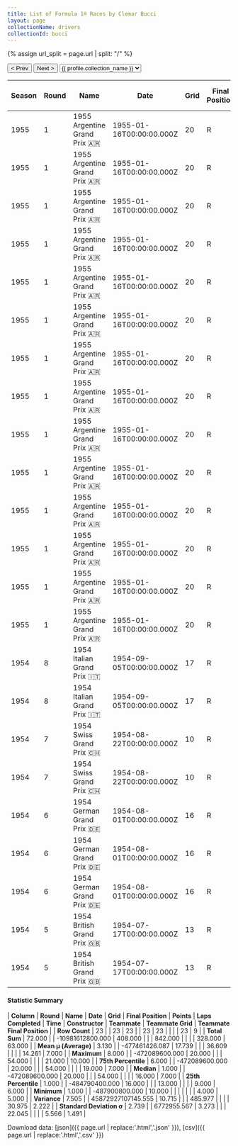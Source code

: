 ```yaml
---
title: List of Formula 1® Races by Clemar Bucci
layout: page
collectionName: drivers
collectionId: bucci
---
```


{% assign url_split = page.url | split: "/" %}
<div id="collection-navigation">
<button onclick="selector.options[selector.selectedIndex-1].value && (window.location = selector.options[selector.selectedIndex-1].value);">&lt; Prev</button>
<button onclick="selector.options[selector.selectedIndex+1].value && (window.location = selector.options[selector.selectedIndex+1].value);">Next &gt;</button>
<select id="selector" onchange="this.options[this.selectedIndex].value && (window.location = this.options[this.selectedIndex].value);">
  {% for collectionId in site.data[page.collectionName].refs %}
    {% if collectionId == page.collectionId %}
      {% assign selected = "selected" %}
    {% else %}
      {% assign selected = "" %}
    {% endif %}
    {% assign profile = site.data[page.collectionName][collectionId].profile %}
    <option value="/f1/{{ page.collectionName }}/{{ collectionId }}/{{ url_split[4] }}" {{ selected }}>{{ profile.collection_name }}</option>
  {% endfor %}
</select>
</div>

| Season | Round | Name | Date | Grid | Final Position | Points | Laps Completed | Time | Constructor | Teammate | Teammate Grid | Teammate Final Position |
|--|--|--|--|--|--|--|--|--|--|--|--|--|
| 1955 | 1 | 1955 Argentine Grand Prix 🇦🇷 | 1955-01-16T00:00:00.000Z | 20 | R | 0.0 | 54 |   | Maserati 🇮🇹 | [Roberto Mieres 🇦🇷](/f1/drivers/mieres) | 16 | 5 |
| 1955 | 1 | 1955 Argentine Grand Prix 🇦🇷 | 1955-01-16T00:00:00.000Z | 20 | R | 0.0 | 54 |   | Maserati 🇮🇹 | [Harry Schell 🇺🇸](/f1/drivers/schell) | 7 | 6 |
| 1955 | 1 | 1955 Argentine Grand Prix 🇦🇷 | 1955-01-16T00:00:00.000Z | 20 | R | 0.0 | 54 |   | Maserati 🇮🇹 | [Luigi Musso 🇮🇹](/f1/drivers/musso) | 18 | 7 |
| 1955 | 1 | 1955 Argentine Grand Prix 🇦🇷 | 1955-01-16T00:00:00.000Z | 20 | R | 0.0 | 54 |   | Maserati 🇮🇹 | [Sergio Mantovani 🇮🇹](/f1/drivers/mantovani) | 19 | R |
| 1955 | 1 | 1955 Argentine Grand Prix 🇦🇷 | 1955-01-16T00:00:00.000Z | 20 | R | 0.0 | 54 |   | Maserati 🇮🇹 | [Alberto Uria 🇺🇾](/f1/drivers/uria) | 21 | R |
| 1955 | 1 | 1955 Argentine Grand Prix 🇦🇷 | 1955-01-16T00:00:00.000Z | 20 | R | 0.0 | 54 |   | Maserati 🇮🇹 | [Jean Behra 🇫🇷](/f1/drivers/behra) | 4 | R |
| 1955 | 1 | 1955 Argentine Grand Prix 🇦🇷 | 1955-01-16T00:00:00.000Z | 20 | R | 0.0 | 54 |   | Maserati 🇮🇹 | [Carlos Menditeguy 🇦🇷](/f1/drivers/menditeguy) | 13 | R |
| 1955 | 1 | 1955 Argentine Grand Prix 🇦🇷 | 1955-01-16T00:00:00.000Z | 20 | R | 0.0 | 54 |   | Maserati 🇮🇹 | [Jean Behra 🇫🇷](/f1/drivers/behra) | 7 | 6 |
| 1955 | 1 | 1955 Argentine Grand Prix 🇦🇷 | 1955-01-16T00:00:00.000Z | 20 | R | 0.0 | 54 |   | Maserati 🇮🇹 | [Sergio Mantovani 🇮🇹](/f1/drivers/mantovani) | 18 | 7 |
| 1955 | 1 | 1955 Argentine Grand Prix 🇦🇷 | 1955-01-16T00:00:00.000Z | 20 | R | 0.0 | 54 |   | Maserati 🇮🇹 | [Harry Schell 🇺🇸](/f1/drivers/schell) | 18 | 7 |
| 1955 | 1 | 1955 Argentine Grand Prix 🇦🇷 | 1955-01-16T00:00:00.000Z | 20 | R | 0.0 | 54 |   | Maserati 🇮🇹 | [Jean Behra 🇫🇷](/f1/drivers/behra) | 19 | R |
| 1955 | 1 | 1955 Argentine Grand Prix 🇦🇷 | 1955-01-16T00:00:00.000Z | 20 | R | 0.0 | 54 |   | Maserati 🇮🇹 | [Luigi Musso 🇮🇹](/f1/drivers/musso) | 19 | R |
| 1955 | 1 | 1955 Argentine Grand Prix 🇦🇷 | 1955-01-16T00:00:00.000Z | 20 | R | 0.0 | 54 |   | Maserati 🇮🇹 | [Harry Schell 🇺🇸](/f1/drivers/schell) | 20 | R |
| 1955 | 1 | 1955 Argentine Grand Prix 🇦🇷 | 1955-01-16T00:00:00.000Z | 20 | R | 0.0 | 54 |   | Maserati 🇮🇹 | [Carlos Menditeguy 🇦🇷](/f1/drivers/menditeguy) | 20 | R |
| 1954 | 8 | 1954 Italian Grand Prix 🇮🇹 | 1954-09-05T00:00:00.000Z | 17 | R | 0.0 | 13 |   | Gordini 🇫🇷 | [Fred Wacker 🇺🇸](/f1/drivers/wacker) | 18 | 6 |
| 1954 | 8 | 1954 Italian Grand Prix 🇮🇹 | 1954-09-05T00:00:00.000Z | 17 | R | 0.0 | 13 |   | Gordini 🇫🇷 | [Jean Behra 🇫🇷](/f1/drivers/behra) | 12 | R |
| 1954 | 7 | 1954 Swiss Grand Prix 🇨🇭 | 1954-08-22T00:00:00.000Z | 10 | R | 0.0 | 0 |   | Gordini 🇫🇷 | [Fred Wacker 🇺🇸](/f1/drivers/wacker) | 15 | R |
| 1954 | 7 | 1954 Swiss Grand Prix 🇨🇭 | 1954-08-22T00:00:00.000Z | 10 | R | 0.0 | 0 |   | Gordini 🇫🇷 | [Jean Behra 🇫🇷](/f1/drivers/behra) | 14 | R |
| 1954 | 6 | 1954 German Grand Prix 🇩🇪 | 1954-08-01T00:00:00.000Z | 16 | R | 0.0 | 8 |   | Gordini 🇫🇷 | [Jean Behra 🇫🇷](/f1/drivers/behra) | 9 | 10 |
| 1954 | 6 | 1954 German Grand Prix 🇩🇪 | 1954-08-01T00:00:00.000Z | 16 | R | 0.0 | 8 |   | Gordini 🇫🇷 | [Paul Frère 🇧🇪](/f1/drivers/frere) | 4 | R |
| 1954 | 6 | 1954 German Grand Prix 🇩🇪 | 1954-08-01T00:00:00.000Z | 16 | R | 0.0 | 8 |   | Gordini 🇫🇷 | [André Pilette 🇧🇪](/f1/drivers/andre_pilette) | 20 | R |
| 1954 | 5 | 1954 British Grand Prix 🇬🇧 | 1954-07-17T00:00:00.000Z | 13 | R | 0.0 | 18 |   | Gordini 🇫🇷 | [André Pilette 🇧🇪](/f1/drivers/andre_pilette) | 12 | 9 |
| 1954 | 5 | 1954 British Grand Prix 🇬🇧 | 1954-07-17T00:00:00.000Z | 13 | R | 0.0 | 18 |   | Gordini 🇫🇷 | [Jean Behra 🇫🇷](/f1/drivers/behra) | 5 | R |

#### Statistic Summary

| **Column** | **Round** | **Name** | **Date** | **Grid** | **Final Position** | **Points** | **Laps Completed** | **Time** | **Constructor** | **Teammate** | **Teammate Grid** | **Teammate Final Position** |
| **Row Count** | 23 |  | 23 | 23 |  | 23 | 23 |  |  |  | 23 | 9 |
| **Total Sum** | 72.000 |  | -10981612800.000 | 408.000 |  |  | 842.000 |  |  |  | 328.000 | 63.000 |
| **Mean μ (Average)** | 3.130 |  | -477461426.087 | 17.739 |  |  | 36.609 |  |  |  | 14.261 | 7.000 |
| **Maximum** | 8.000 |  | -472089600.000 | 20.000 |  |  | 54.000 |  |  |  | 21.000 | 10.000 |
| **75th Percentile** | 6.000 |  | -472089600.000 | 20.000 |  |  | 54.000 |  |  |  | 19.000 | 7.000 |
| **Median** | 1.000 |  | -472089600.000 | 20.000 |  |  | 54.000 |  |  |  | 16.000 | 7.000 |
| **25th Percentile** | 1.000 |  | -484790400.000 | 16.000 |  |  | 13.000 |  |  |  | 9.000 | 6.000 |
| **Minimum** | 1.000 |  | -487900800.000 | 10.000 |  |  |  |  |  |  | 4.000 | 5.000 |
| **Variance** | 7.505 |  | 45872927107145.555 | 10.715 |  |  | 485.977 |  |  |  | 30.975 | 2.222 |
| **Standard Deviation σ** | 2.739 |  | 6772955.567 | 3.273 |  |  | 22.045 |  |  |  | 5.566 | 1.491 |

Download data: [json]({{ page.url | replace:'.html','.json' }}), [csv]({{ page.url | replace:'.html','.csv' }})
